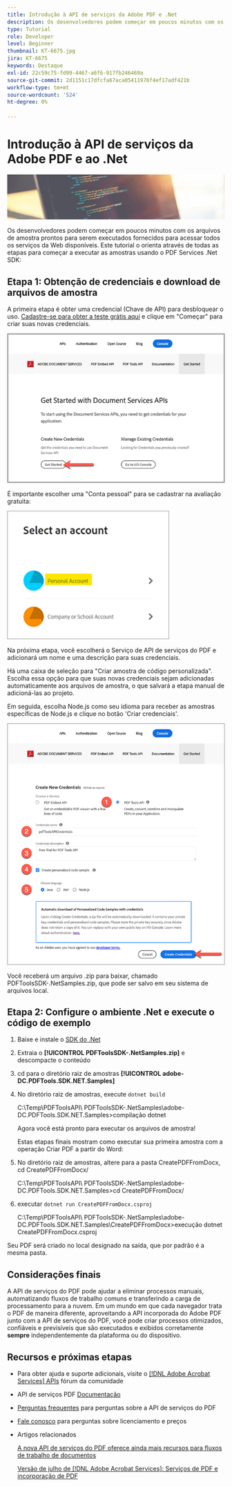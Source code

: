 ```yaml
---
title: Introdução à API de serviços da Adobe PDF e .Net
description: Os desenvolvedores podem começar em poucos minutos com os arquivos de amostra prontos para serem executados fornecidos para acessar todos os serviços da Web disponíveis
type: Tutorial
role: Developer
level: Beginner
thumbnail: KT-6675.jpg
jira: KT-6675
keywords: Destaque
exl-id: 22c59c75-fd99-4467-a6f6-917fb246469a
source-git-commit: 2d1151c17dfcfa67aca05411976f4ef17adf421b
workflow-type: tm+mt
source-wordcount: '524'
ht-degree: 0%

---
```


# Introdução à API de serviços da Adobe PDF e ao .Net

![Criar imagem de PDF Hero](assets/GettingStartedJava_hero.jpg)

Os desenvolvedores podem começar em poucos minutos com os arquivos de amostra prontos para serem executados fornecidos para acessar todos os serviços da Web disponíveis. Este tutorial o orienta através de todas as etapas para começar a executar as amostras usando o PDF Services .Net SDK:

## Etapa 1: Obtenção de credenciais e download de arquivos de amostra

A primeira etapa é obter uma credencial (Chave de API) para desbloquear o uso. [Cadastre-se para obter a teste grátis aqui](https://www.adobe.io/apis/documentcloud/dcsdk/gettingstarted.html) e clique em &quot;Começar&quot; para criar suas novas credenciais.

![Etapa 1](assets/GettingStartedJava_step1.png)

É importante escolher uma &quot;Conta pessoal&quot; para se cadastrar na avaliação gratuita:

![Pessoal](assets/GettingStartedJava_personal.png)

Na próxima etapa, você escolherá o Serviço de API de serviços do PDF e adicionará um nome e uma descrição para suas credenciais.

Há uma caixa de seleção para &quot;Criar amostra de código personalizada&quot;. Escolha essa opção para que suas novas credenciais sejam adicionadas automaticamente aos arquivos de amostra, o que salvará a etapa manual de adicioná-las ao projeto.

Em seguida, escolha Node.js como seu idioma para receber as amostras específicas de Node.js e clique no botão &#39;Criar credenciais&#39;.

![Credenciais](assets/GettingStartedJava_credentials.png)

Você receberá um arquivo .zip para baixar, chamado PDFToolsSDK-.NetSamples.zip, que pode ser salvo em seu sistema de arquivos local.

## Etapa 2: Configure o ambiente .Net e execute o código de exemplo

1. Baixe e instale o [SDK do .Net](https://dotnet.microsoft.com/learn/dotnet/hello-world-tutorial/install)
1. Extraia o **[!UICONTROL PDFToolsSDK-.NetSamples.zip]** e descompacte o conteúdo
1. cd para o diretório raiz de amostras **[!UICONTROL adobe-DC.PDFTools.SDK.NET.Samples]**
1. No diretório raiz de amostras, execute `dotnet build`

   C:\Temp\PDFToolsAPI\ PDFToolsSDK-.NetSamples\adobe-DC.PDFTools.SDK.NET.Samples>compilação dotnet

   Agora você está pronto para executar os arquivos de amostra!

   Estas etapas finais mostram como executar sua primeira amostra com a operação Criar PDF a partir do Word:

1. No diretório raiz de amostras, altere para a pasta CreatePDFFromDocx, cd CreatePDFFromDocx/

   C:\Temp\PDFToolsAPI\ PDFToolsSDK-.NetSamples\adobe-DC.PDFTools.SDK.NET.Samples>cd CreatePDFFromDocx/

1. executar `dotnet run CreatePDFFromDocx.csproj`

   C:\Temp\PDFToolsAPI\ PDFToolsSDK-.NetSamples\adobe-DC.PDFTools.SDK.NET.Samples\CreatePDFFromDocx>execução dotnet CreatePDFFromDocx.csproj

Seu PDF será criado no local designado na saída, que por padrão é a mesma pasta.

## Considerações finais

A API de serviços do PDF pode ajudar a eliminar processos manuais, automatizando fluxos de trabalho comuns e transferindo a carga de processamento para a nuvem. Em um mundo em que cada navegador trata o PDF de maneira diferente, aproveitando a API incorporada do Adobe PDF junto com a API de serviços do PDF, você pode criar processos otimizados, confiáveis e previsíveis que são executados e exibidos corretamente **sempre** independentemente da plataforma ou do dispositivo.

## Recursos e próximas etapas

* Para obter ajuda e suporte adicionais, visite o [[!DNL Adobe Acrobat Services] APIs](https://community.adobe.com/t5/document-cloud-sdk/bd-p/Document-Cloud-SDK?page=1&amp;sort=latest_replies&amp;filter=all) fórum da comunidade

* API de serviços PDF [Documentação](https://www.adobe.com/go/pdftoolsapi_doc)

* [Perguntas frequentes](https://community.adobe.com/t5/document-cloud-sdk/faq-for-document-services-pdf-tools-api/m-p/10726197) para perguntas sobre a API de serviços do PDF

* [Fale conosco](https://www.adobe.com/go/pdftoolsapi_requestform) para perguntas sobre licenciamento e preços

* Artigos relacionados

  [A nova API de serviços do PDF oferece ainda mais recursos para fluxos de trabalho de documentos](https://community.adobe.com/t5/document-services-apis/new-pdf-tools-api-brings-more-capabilities-for-document-services/m-p/11294170)

  [Versão de julho de [!DNL Adobe Acrobat Services]: Serviços de PDF e incorporação de PDF](https://medium.com/adobetech/july-release-of-adobe-document-services-pdf-embed-and-pdf-tools-17211bf7776d)
